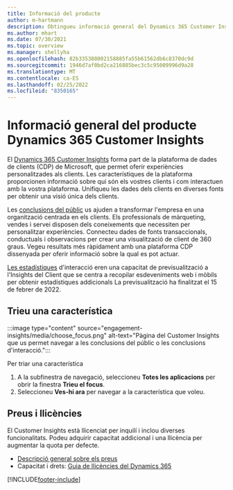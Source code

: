 ```yaml
---
title: Informació del producte
author: m-hartmann
description: Obtingueu informació general del Dynamics 365 Customer Insights i les seves característiques.
ms.author: mhart
ms.date: 07/30/2021
ms.topic: overview
ms.manager: shellyha
ms.openlocfilehash: 82b335388002158885fa55b61562db6c8370dc9d
ms.sourcegitcommit: 1946d7af0bd2ca216885bec3c5c95009996d9a28
ms.translationtype: MT
ms.contentlocale: ca-ES
ms.lasthandoff: 02/25/2022
ms.locfileid: "8350165"
---
```

# <a name="product-overview-for-dynamics-365-customer-insights"></a>Informació general del producte Dynamics 365 Customer Insights

El [Dynamics 365 Customer Insights](https://dynamics.microsoft.com/ai/customer-insights/) forma part de la plataforma de dades de clients (CDP) de Microsoft, que permet oferir experiències personalitzades als clients. Les característiques de la plataforma proporcionen informació sobre qui són els vostres clients i com interactuen amb la vostra plataforma. Unifiqueu les dades dels clients en diverses fonts per obtenir una visió única dels clients.

Les [conclusions del públic](audience-insights/overview.md) us ajuden a transformar l'empresa en una organització centrada en els clients. Els professionals de màrqueting, vendes i servei disposen dels coneixements que necessiten per personalitzar experiències. Connecteu dades de fonts transaccionals, conductuals i observacions per crear una visualització de client de 360 graus. Vegeu resultats més ràpidament amb una plataforma CDP dissenyada per oferir informació sobre la qual es pot actuar. 

[Les estadístiques](engagement-insights/overview.md) d'interacció eren una capacitat de previsualització a l'Insights del Client que se centra a recopilar esdeveniments web i mòbils per obtenir estadístiques addicionals La previsualització ha finalitzat el 15 de febrer de 2022.
 
## <a name="choose-a-capability"></a>Trieu una característica

:::image type="content" source="engagement-insights/media/choose_focus.png" alt-text="Pàgina del Customer Insights que us permet navegar a les conclusions del públic o les conclusions d'interacció.":::

Per triar una característica

1. A la subfinestra de navegació, seleccioneu **Totes les aplicacions** per obrir la finestra **Trieu el focus**.
1. Seleccioneu **Ves-hi ara** per navegar a la característica que voleu.

## <a name="pricing-and-licensing"></a>Preus i llicències

El Customer Insights està llicenciat per inquilí i inclou diverses funcionalitats. Podeu adquirir capacitat addicional i una llicència per augmentar la quota per defecte. 
- [Descripció general sobre els preus](https://dynamics.microsoft.com/ai/customer-insights/pricing/)
- Capacitat i drets: [Guia de llicències del Dynamics 365](https://go.microsoft.com/fwlink/?LinkId=866544)

[!INCLUDE[footer-include](includes/footer-banner.md)]
